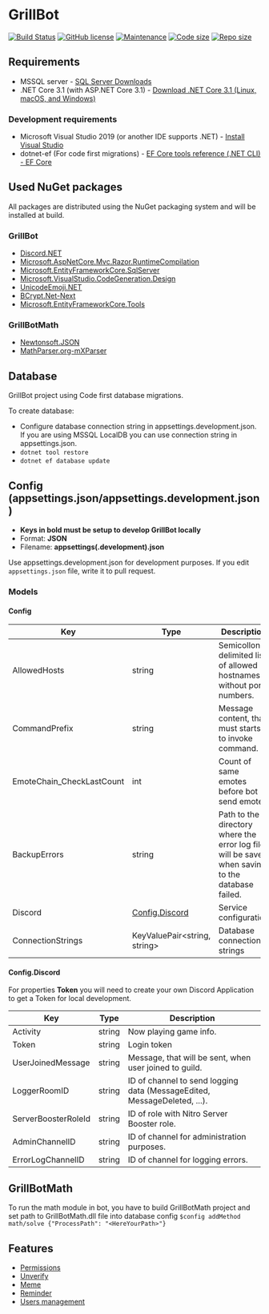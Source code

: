 # GrillBot

[![Build Status](https://github.com/misha12/GrillBot/workflows/.NET%20Core/badge.svg)](https://github.com/Misha12/GrillBot/actions)
[![GitHub license](https://img.shields.io/github/license/Naereen/StrapDown.js.svg)](https://github.com/Naereen/StrapDown.js/blob/master/LICENSE)
[![Maintenance](https://img.shields.io/badge/Maintained%3F-yes-green.svg)](https://GitHub.com/Misha12/grillbot/graphs/commit-activity)
[![Code size](https://img.shields.io/github/languages/code-size/misha12/grillbot?label=Code%20size)](https://github.com/misha12/grillbot)
[![Repo size](https://img.shields.io/github/repo-size/misha12/grillbot?label=Repo%20size)](https://github.com/misha12/grillbot)

## Requirements

- MSSQL server - [SQL Server Downloads](https://www.microsoft.com/en-us/sql-server/sql-server-downloads)
- .NET Core 3.1 (with ASP\.NET Core 3.1) - [Download .NET Core 3.1 (Linux, macOS, and Windows)](https://dotnet.microsoft.com/download/dotnet-core/3.1)

### Development requirements

- Microsoft Visual Studio 2019 (or another IDE supports .NET) - [Install Visual Studio](https://docs.microsoft.com/en-us/visualstudio/install/install-visual-studio?view=vs-2019)
- dotnet-ef (For code first migrations) - [EF Core tools reference (.NET CLI) - EF Core](https://docs.microsoft.com/en-us/ef/core/miscellaneous/cli/dotnet)

## Used NuGet packages

All packages are distributed using the NuGet packaging system and will be installed at build.

### GrillBot

- [Discord.NET](https://www.nuget.org/packages/Discord.Net/)
- [Microsoft.AspNetCore.Mvc.Razor.RuntimeCompilation](https://www.nuget.org/packages/Microsoft.AspNetCore.Mvc.Razor.RuntimeCompilation/3.1.3)
- [Microsoft.EntityFrameworkCore.SqlServer](https://www.nuget.org/packages/Microsoft.EntityFrameworkCore.SqlServer/3.1.3)
- [Microsoft.VisualStudio.CodeGeneration.Design](https://www.nuget.org/packages/Microsoft.VisualStudio.Web.CodeGeneration.Design/3.1.3)
- [UnicodeEmoji.NET](https://www.nuget.org/packages/UnicodeEmoji.net/)
- [BCrypt.Net-Next](https://www.nuget.org/packages/BCrypt.Net-Next/)
- [Microsoft.EntityFrameworkCore.Tools](https://www.nuget.org/packages/Microsoft.EntityFrameworkCore.Tools/)

### GrillBotMath

- [Newtonsoft.JSON](https://www.nuget.org/packages/Newtonsoft.Json/)
- [MathParser.org-mXParser](https://www.nuget.org/packages/MathParser.org-mXparser/)

## Database

GrillBot project using Code first database migrations.

To create database:

- Configure database connection string in appsettings.development.json. If you are using MSSQL LocalDB you can use connection string in appsettings.json.
- `dotnet tool restore`
- `dotnet ef database update`

## Config (appsettings.json/appsettings.development.json)

- **Keys in bold must be setup to develop GrillBot locally**
- Format: **JSON**
- Filename: **appsettings(.development).json**

Use appsettings.development.json for development purposes.
If you edit `appsettings.json` file, write it to pull request.

### Models

#### Config

| Key                       | Type                              | Description                                                                                       |
| ------------------------- | --------------------------------- | ------------------------------------------------------------------------------------------------- |
| AllowedHosts              | string                            | Semicollon delimited list of allowed hostnames without port numbers.                              |
| CommandPrefix             | string                            | Message content, that must starts to invoke command.                                              |
| EmoteChain_CheckLastCount | int                               | Count of same emotes before bot send emote.                                                       |
| BackupErrors              | string                            | Path to the directory where the error log files will be saved when saving to the database failed. |
| Discord                   | [Config.Discord](#Config.Discord) | Service configuration                                                                             |
| ConnectionStrings         | KeyValuePair<string, string>      | Database connection strings                                                                       |

#### Config.Discord

For properties **Token** you will need to create your own Discord Application to get a Token for local development.

| Key                 | Type   | Description                                                              |
| ------------------- | ------ | ------------------------------------------------------------------------ |
| Activity            | string | Now playing game info.                                                   |
| Token               | string | Login token                                                              |
| UserJoinedMessage   | string | Message, that will be sent, when user joined to guild.                   |
| LoggerRoomID        | string | ID of channel to send logging data (MessageEdited, MessageDeleted, ...). |
| ServerBoosterRoleId | string | ID of role with Nitro Server Booster role.                               |
| AdminChannelID      | string | ID of channel for administration purposes.                               |
| ErrorLogChannelID   | string | ID of channel for logging errors.                                        |

## GrillBotMath

To run the math module in bot, you have to build GrillBotMath project and set path to GrillBotMath.dll file into database config `$config addMethod math/solve {"ProcessPath": "<HereYourPath>"}`

## Features

- [Permissions](docs/permissions.md)
- [Unverify](docs/unverify.md)
- [Meme](docs/meme.md)
- [Reminder](docs/reminder.md)
- [Users management](docs/users-management.md)
